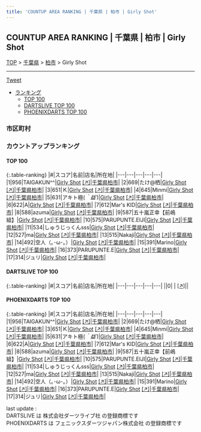 ```yaml
---
title: 'COUNTUP AREA RANKING | 千葉県 | 柏市 | Girly Shot'
---
```

## COUNTUP AREA RANKING | 千葉県 | 柏市 | Girly Shot

[TOP](/darts/rank/) > [千葉県](/darts/rank/千葉県/) > [柏市](/darts/rank/千葉県/柏市/) > Girly Shot

___

<a href="https://twitter.com/share?ref_src=twsrc%5Etfw" data-text="COUNTUP AREA RANKING | 千葉県柏市Girly Shot" class="twitter-share-button" data-hashtags="DARTSLIVE,PHOENIXDARTS,darts,ダーツ" data-show-count="false">Tweet</a>

* [ランキング](#カウントアップランキング)
    * [TOP 100](#top-100)
    * [DARTSLIVE TOP 100](#dartslive-top-100)
    * [PHOENIXDARTS TOP 100](#phoenixdarts-top-100)

### 市区町村

<ul>

</ul>

### カウントアップランキング

#### TOP 100



{:.table-ranking}
|#|スコア|名前|店名|所在地|
|---|---|---|---|---|
|1|956|<span class="rank-name-pd">TAIGAKUN^^</span>|<a href="/darts/rank/shops/79581.html">Girly Shot</a> <a href="https://vs.phoenixdarts.com/jp/shop/shopDetailInfo/s_79581?s_seq=79581">[↗]</a>|<a href="/darts/rank/千葉県/柏市">千葉県柏市</a>|
|2|669|<span class="rank-name-pd">たけ@栖</span>|<a href="/darts/rank/shops/79581.html">Girly Shot</a> <a href="https://vs.phoenixdarts.com/jp/shop/shopDetailInfo/s_79581?s_seq=79581">[↗]</a>|<a href="/darts/rank/千葉県/柏市">千葉県柏市</a>|
|3|651|<span class="rank-name-pd">Ｋ</span>|<a href="/darts/rank/shops/79581.html">Girly Shot</a> <a href="https://vs.phoenixdarts.com/jp/shop/shopDetailInfo/s_79581?s_seq=79581">[↗]</a>|<a href="/darts/rank/千葉県/柏市">千葉県柏市</a>|
|4|645|<span class="rank-name-pd">Minmi</span>|<a href="/darts/rank/shops/79581.html">Girly Shot</a> <a href="https://vs.phoenixdarts.com/jp/shop/shopDetailInfo/s_79581?s_seq=79581">[↗]</a>|<a href="/darts/rank/千葉県/柏市">千葉県柏市</a>|
|5|631|<span class="rank-name-pd">アキト極(*｀益´*)</span>|<a href="/darts/rank/shops/79581.html">Girly Shot</a> <a href="https://vs.phoenixdarts.com/jp/shop/shopDetailInfo/s_79581?s_seq=79581">[↗]</a>|<a href="/darts/rank/千葉県/柏市">千葉県柏市</a>|
|6|622|<span class="rank-name-pd">A</span>|<a href="/darts/rank/shops/79581.html">Girly Shot</a> <a href="https://vs.phoenixdarts.com/jp/shop/shopDetailInfo/s_79581?s_seq=79581">[↗]</a>|<a href="/darts/rank/千葉県/柏市">千葉県柏市</a>|
|7|612|<span class="rank-name-pd">Mar&#x27;s KID</span>|<a href="/darts/rank/shops/79581.html">Girly Shot</a> <a href="https://vs.phoenixdarts.com/jp/shop/shopDetailInfo/s_79581?s_seq=79581">[↗]</a>|<a href="/darts/rank/千葉県/柏市">千葉県柏市</a>|
|8|588|<span class="rank-name-pd">azuma</span>|<a href="/darts/rank/shops/79581.html">Girly Shot</a> <a href="https://vs.phoenixdarts.com/jp/shop/shopDetailInfo/s_79581?s_seq=79581">[↗]</a>|<a href="/darts/rank/千葉県/柏市">千葉県柏市</a>|
|9|587|<span class="rank-name-pd">五十嵐正幸【前嶋組】</span>|<a href="/darts/rank/shops/79581.html">Girly Shot</a> <a href="https://vs.phoenixdarts.com/jp/shop/shopDetailInfo/s_79581?s_seq=79581">[↗]</a>|<a href="/darts/rank/千葉県/柏市">千葉県柏市</a>|
|10|575|<span class="rank-name-pd">PARUPUNTE.EIJI</span>|<a href="/darts/rank/shops/79581.html">Girly Shot</a> <a href="https://vs.phoenixdarts.com/jp/shop/shopDetailInfo/s_79581?s_seq=79581">[↗]</a>|<a href="/darts/rank/千葉県/柏市">千葉県柏市</a>|
|11|534|<span class="rank-name-pd">しゅうじっくんsss</span>|<a href="/darts/rank/shops/79581.html">Girly Shot</a> <a href="https://vs.phoenixdarts.com/jp/shop/shopDetailInfo/s_79581?s_seq=79581">[↗]</a>|<a href="/darts/rank/千葉県/柏市">千葉県柏市</a>|
|12|527|<span class="rank-name-pd">ma</span>|<a href="/darts/rank/shops/79581.html">Girly Shot</a> <a href="https://vs.phoenixdarts.com/jp/shop/shopDetailInfo/s_79581?s_seq=79581">[↗]</a>|<a href="/darts/rank/千葉県/柏市">千葉県柏市</a>|
|13|515|<span class="rank-name-pd">Nakaji</span>|<a href="/darts/rank/shops/79581.html">Girly Shot</a> <a href="https://vs.phoenixdarts.com/jp/shop/shopDetailInfo/s_79581?s_seq=79581">[↗]</a>|<a href="/darts/rank/千葉県/柏市">千葉県柏市</a>|
|14|492|<span class="rank-name-pd">空人（｡･ω･｡）</span>|<a href="/darts/rank/shops/79581.html">Girly Shot</a> <a href="https://vs.phoenixdarts.com/jp/shop/shopDetailInfo/s_79581?s_seq=79581">[↗]</a>|<a href="/darts/rank/千葉県/柏市">千葉県柏市</a>|
|15|391|<span class="rank-name-pd">Marino</span>|<a href="/darts/rank/shops/79581.html">Girly Shot</a> <a href="https://vs.phoenixdarts.com/jp/shop/shopDetailInfo/s_79581?s_seq=79581">[↗]</a>|<a href="/darts/rank/千葉県/柏市">千葉県柏市</a>|
|16|373|<span class="rank-name-pd">PARUPUNTE.E</span>|<a href="/darts/rank/shops/79581.html">Girly Shot</a> <a href="https://vs.phoenixdarts.com/jp/shop/shopDetailInfo/s_79581?s_seq=79581">[↗]</a>|<a href="/darts/rank/千葉県/柏市">千葉県柏市</a>|
|17|314|<span class="rank-name-pd">ジュリ</span>|<a href="/darts/rank/shops/79581.html">Girly Shot</a> <a href="https://vs.phoenixdarts.com/jp/shop/shopDetailInfo/s_79581?s_seq=79581">[↗]</a>|<a href="/darts/rank/千葉県/柏市">千葉県柏市</a>|


#### DARTSLIVE TOP 100



{:.table-ranking}
|#|スコア|名前|店名|所在地|
|---|---|---|---|---|
||0|<span class="rank-name-dl"> </span>|<a href="/darts/rank/shops/.html"></a> <a href="">[↗]</a>|<a href="/darts/rank//"></a>|


#### PHOENIXDARTS TOP 100



{:.table-ranking}
|#|スコア|名前|店名|所在地|
|---|---|---|---|---|
|1|956|<span class="rank-name-pd">TAIGAKUN^^</span>|<a href="/darts/rank/shops/79581.html">Girly Shot</a> <a href="https://vs.phoenixdarts.com/jp/shop/shopDetailInfo/s_79581?s_seq=79581">[↗]</a>|<a href="/darts/rank/千葉県/柏市">千葉県柏市</a>|
|2|669|<span class="rank-name-pd">たけ@栖</span>|<a href="/darts/rank/shops/79581.html">Girly Shot</a> <a href="https://vs.phoenixdarts.com/jp/shop/shopDetailInfo/s_79581?s_seq=79581">[↗]</a>|<a href="/darts/rank/千葉県/柏市">千葉県柏市</a>|
|3|651|<span class="rank-name-pd">Ｋ</span>|<a href="/darts/rank/shops/79581.html">Girly Shot</a> <a href="https://vs.phoenixdarts.com/jp/shop/shopDetailInfo/s_79581?s_seq=79581">[↗]</a>|<a href="/darts/rank/千葉県/柏市">千葉県柏市</a>|
|4|645|<span class="rank-name-pd">Minmi</span>|<a href="/darts/rank/shops/79581.html">Girly Shot</a> <a href="https://vs.phoenixdarts.com/jp/shop/shopDetailInfo/s_79581?s_seq=79581">[↗]</a>|<a href="/darts/rank/千葉県/柏市">千葉県柏市</a>|
|5|631|<span class="rank-name-pd">アキト極(*｀益´*)</span>|<a href="/darts/rank/shops/79581.html">Girly Shot</a> <a href="https://vs.phoenixdarts.com/jp/shop/shopDetailInfo/s_79581?s_seq=79581">[↗]</a>|<a href="/darts/rank/千葉県/柏市">千葉県柏市</a>|
|6|622|<span class="rank-name-pd">A</span>|<a href="/darts/rank/shops/79581.html">Girly Shot</a> <a href="https://vs.phoenixdarts.com/jp/shop/shopDetailInfo/s_79581?s_seq=79581">[↗]</a>|<a href="/darts/rank/千葉県/柏市">千葉県柏市</a>|
|7|612|<span class="rank-name-pd">Mar&#x27;s KID</span>|<a href="/darts/rank/shops/79581.html">Girly Shot</a> <a href="https://vs.phoenixdarts.com/jp/shop/shopDetailInfo/s_79581?s_seq=79581">[↗]</a>|<a href="/darts/rank/千葉県/柏市">千葉県柏市</a>|
|8|588|<span class="rank-name-pd">azuma</span>|<a href="/darts/rank/shops/79581.html">Girly Shot</a> <a href="https://vs.phoenixdarts.com/jp/shop/shopDetailInfo/s_79581?s_seq=79581">[↗]</a>|<a href="/darts/rank/千葉県/柏市">千葉県柏市</a>|
|9|587|<span class="rank-name-pd">五十嵐正幸【前嶋組】</span>|<a href="/darts/rank/shops/79581.html">Girly Shot</a> <a href="https://vs.phoenixdarts.com/jp/shop/shopDetailInfo/s_79581?s_seq=79581">[↗]</a>|<a href="/darts/rank/千葉県/柏市">千葉県柏市</a>|
|10|575|<span class="rank-name-pd">PARUPUNTE.EIJI</span>|<a href="/darts/rank/shops/79581.html">Girly Shot</a> <a href="https://vs.phoenixdarts.com/jp/shop/shopDetailInfo/s_79581?s_seq=79581">[↗]</a>|<a href="/darts/rank/千葉県/柏市">千葉県柏市</a>|
|11|534|<span class="rank-name-pd">しゅうじっくんsss</span>|<a href="/darts/rank/shops/79581.html">Girly Shot</a> <a href="https://vs.phoenixdarts.com/jp/shop/shopDetailInfo/s_79581?s_seq=79581">[↗]</a>|<a href="/darts/rank/千葉県/柏市">千葉県柏市</a>|
|12|527|<span class="rank-name-pd">ma</span>|<a href="/darts/rank/shops/79581.html">Girly Shot</a> <a href="https://vs.phoenixdarts.com/jp/shop/shopDetailInfo/s_79581?s_seq=79581">[↗]</a>|<a href="/darts/rank/千葉県/柏市">千葉県柏市</a>|
|13|515|<span class="rank-name-pd">Nakaji</span>|<a href="/darts/rank/shops/79581.html">Girly Shot</a> <a href="https://vs.phoenixdarts.com/jp/shop/shopDetailInfo/s_79581?s_seq=79581">[↗]</a>|<a href="/darts/rank/千葉県/柏市">千葉県柏市</a>|
|14|492|<span class="rank-name-pd">空人（｡･ω･｡）</span>|<a href="/darts/rank/shops/79581.html">Girly Shot</a> <a href="https://vs.phoenixdarts.com/jp/shop/shopDetailInfo/s_79581?s_seq=79581">[↗]</a>|<a href="/darts/rank/千葉県/柏市">千葉県柏市</a>|
|15|391|<span class="rank-name-pd">Marino</span>|<a href="/darts/rank/shops/79581.html">Girly Shot</a> <a href="https://vs.phoenixdarts.com/jp/shop/shopDetailInfo/s_79581?s_seq=79581">[↗]</a>|<a href="/darts/rank/千葉県/柏市">千葉県柏市</a>|
|16|373|<span class="rank-name-pd">PARUPUNTE.E</span>|<a href="/darts/rank/shops/79581.html">Girly Shot</a> <a href="https://vs.phoenixdarts.com/jp/shop/shopDetailInfo/s_79581?s_seq=79581">[↗]</a>|<a href="/darts/rank/千葉県/柏市">千葉県柏市</a>|
|17|314|<span class="rank-name-pd">ジュリ</span>|<a href="/darts/rank/shops/79581.html">Girly Shot</a> <a href="https://vs.phoenixdarts.com/jp/shop/shopDetailInfo/s_79581?s_seq=79581">[↗]</a>|<a href="/darts/rank/千葉県/柏市">千葉県柏市</a>|


<div class="footer border-top border-gray-light mt-5 pt-3 text-right text-gray">
    last update : <span style="font-weight: italic" id="foot_last_modified"></span><br />
    DARTSLIVE は 株式会社ダーツライブ社 の登録商標です<br />
    PHOENIXDARTS は フェニックスダーツジャパン株式会社 の登録商標です<br />
</div>

<script src="https://cdnjs.cloudflare.com/ajax/libs/jquery.tablesorter/2.31.3/js/jquery.tablesorter.min.js" integrity="sha512-qzgd5cYSZcosqpzpn7zF2ZId8f/8CHmFKZ8j7mU4OUXTNRd5g+ZHBPsgKEwoqxCtdQvExE5LprwwPAgoicguNg==" crossorigin="anonymous" referrerpolicy="no-referrer"></script>
<link rel="stylesheet" href="https://cdnjs.cloudflare.com/ajax/libs/jquery.tablesorter/2.31.3/css/theme.default.min.css" integrity="sha512-wghhOJkjQX0Lh3NSWvNKeZ0ZpNn+SPVXX1Qyc9OCaogADktxrBiBdKGDoqVUOyhStvMBmJQ8ZdMHiR3wuEq8+w==" crossorigin="anonymous" referrerpolicy="no-referrer" />
<script>
$(function() {
    $(".table-ranking").tablesorter({sortList:[[0, 0]]});
    $("#foot_last_modified").text(formatDate(new Date(document.lastModified), 'yyyy-MM-dd HH:mm:ss'));
});
</script>

<script async src="https://platform.twitter.com/widgets.js" charset="utf-8"></script>